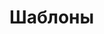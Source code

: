 
# Шаблоны <template>

Элемент `<template>` предназначен для хранения "образца" разметки, невидимого и предназначенного для вставки куда-либо.

Конечно, есть много способов записать произвольный невидимый текст в HTML. В чём же особенность `<template>`?

Его отличие от обычных тегов в том, что его содержимое обрабатывается особым образом. Оно не только скрыто, но и считается находящимся вообще "вне документа". А при вставке автоматически "оживает", выполняются из него скрипты, начинает проигрываться видео и т.п.

[cut]

Содержимое тега `<template>`, в отличие, к примеру, от шаблонов или `<script type="неизвестный тип">`, обрабатывается браузером.  А значит, должно быть корректным HTML.

Оно доступно как `DocumentFragment` в свойстве тега `content`. Предполагается, что мы, при необходимости, возьмём `content` и вставим, куда надо.

## Вставка шаблона

Пример вставки шаблона `tmpl` в Shadow DOM элемента `elem`:

```html run autorun="no-epub"
<p id="elem">
  Доброе утро, страна!</p>

<template id="tmpl">
  <h3><content></content></h3>
  <p>Привет из подполья!</p>
  <script>
    document.write('...document.write:Новость!');
  </script>
</template>

<script>
  var root = elem.createShadowRoot();
  root.appendChild(tmpl.content.cloneNode(true));
</script>
```

У нас получилось, что:

1. В элементе `#elem` содержатся данные в некоторой оговорённой разметке.
2. Шаблон `#tmpl` указывает, как их отобразить, куда и в какие HTML-теги завернуть содержимое `#elem`.
3. Здесь шаблон показывается в Shadow DOM тега. Технически, это не обязательно, шаблон можно использовать и без Shadow DOM, но тогда не сработает тег `<content>`.

Можно также заметить, что в скрипт из шаблона выполнился. Это важнейшее отличие вставки шаблона от вставки HTML через `innerHTML` и от обычного `DocumentFragment`.

Также мы вставили не сам `tmpl.content`, а его клон. Это обычная практика, чтобы можно было использовать один шаблон много раз.

## Итого

Тег `<template>` не призван заменить системы шаблонизации. В нём нет хитрых операторов итерации, привязок к данным.

Его основная особенность -- это возможность вставки "живого" содержимого, вместе со скриптами.

И, конечно, мелочь, но удобно, что он не требует никаких библиотек.

